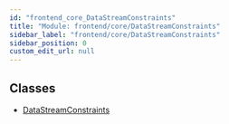 ```yaml
---
id: "frontend_core_DataStreamConstraints"
title: "Module: frontend/core/DataStreamConstraints"
sidebar_label: "frontend/core/DataStreamConstraints"
sidebar_position: 0
custom_edit_url: null
---
```


## Classes

- [DataStreamConstraints](../classes/frontend_core_DataStreamConstraints.DataStreamConstraints)
